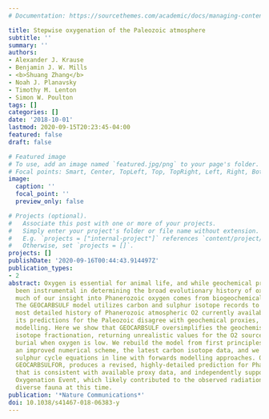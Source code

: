 ```yaml
---
# Documentation: https://sourcethemes.com/academic/docs/managing-content/

title: Stepwise oxygenation of the Paleozoic atmosphere
subtitle: ''
summary: ''
authors:
- Alexander J. Krause
- Benjamin J. W. Mills
- <b>Shuang Zhang</b>
- Noah J. Planavsky
- Timothy M. Lenton
- Simon W. Poulton
tags: []
categories: []
date: '2018-10-01'
lastmod: 2020-09-15T20:23:45-04:00
featured: false
draft: false

# Featured image
# To use, add an image named `featured.jpg/png` to your page's folder.
# Focal points: Smart, Center, TopLeft, Top, TopRight, Left, Right, BottomLeft, Bottom, BottomRight.
image:
  caption: ''
  focal_point: ''
  preview_only: false

# Projects (optional).
#   Associate this post with one or more of your projects.
#   Simply enter your project's folder or file name without extension.
#   E.g. `projects = ["internal-project"]` references `content/project/deep-learning/index.md`.
#   Otherwise, set `projects = []`.
projects: []
publishDate: '2020-09-16T00:44:43.914497Z'
publication_types:
- 2
abstract: Oxygen is essential for animal life, and while geochemical proxies have
  been instrumental in determining the broad evolutionary history of oxygen on Earth,
  much of our insight into Phanerozoic oxygen comes from biogeochemical modelling.
  The GEOCARBSULF model utilizes carbon and sulphur isotope records to produce the
  most detailed history of Phanerozoic atmospheric O2 currently available. However,
  its predictions for the Paleozoic disagree with geochemical proxies, and with non-isotope
  modelling. Here we show that GEOCARBSULF oversimplifies the geochemistry of sulphur
  isotope fractionation, returning unrealistic values for the O2 sourced from pyrite
  burial when oxygen is low. We rebuild the model from first principles, utilizing
  an improved numerical scheme, the latest carbon isotope data, and we replace the
  sulphur cycle equations in line with forwards modelling approaches. Our new model,
  GEOCARBSULFOR, produces a revised, highly-detailed prediction for Phanerozoic O2
  that is consistent with available proxy data, and independently supports a Paleozoic
  Oxygenation Event, which likely contributed to the observed radiation of complex,
  diverse fauna at this time.
publication: '*Nature Communications*'
doi: 10.1038/s41467-018-06383-y
---
```

